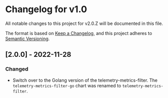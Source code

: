 # Changelog for v1.0

All notable changes to this project for v2.0.Z will be documented in this file.

The format is based on [Keep a Changelog](https://keepachangelog.com/en/1.0.0/),
and this project adheres to [Semantic Versioning](https://semver.org/spec/v2.0.0.html).

## [2.0.0] - 2022-11-28

### Changed
- Switch over to the Golang version of the telemetry-metrics-filter. The `telemetry-metrics-filter-go` chart was renamed to `telemetry-metrics-filter`.
